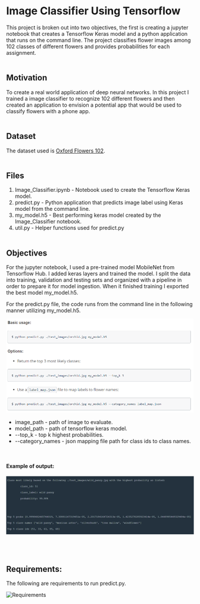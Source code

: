 # Image Classifier Using Tensorflow <br>
This project is broken out into two objectives, the first is creating a jupyter notebook that creates a Tensorflow Keras model and a python application that runs on the command line. The project classifies flower images among 102 classes of different flowers and provides probabilities for each assignment.
 <br> <br>

## Motivation <br>
To create a real world application of deep neural networks. In this project I trained a image classifier to recognize 102 different flowers and then created an application to envision a potential app that would be used to classify flowers with a phone app.
  <br><br>


## Dataset <br>
The dataset used is [Oxford Flowers 102](https://github.com/adam-p/markdown-here/wiki/Markdown-Cheatsheet).
<br><br>


## Files <br>
1. Image_Classifier.ipynb - Notebook used to create the Tensorflow Keras model.
2. predict.py - Python application that predicts image label using Keras model from the command line.
3. my_model.h5 - Best performing keras model created by the Image_Classifier notebook.
4. util.py - Helper functions used for predict.py
<br> <br>


## Objectives <br>
For the jupyter notebook, I used a pre-trained model MobileNet from Tensorflow Hub. I added keras layers and trained
the model. I split the data into training, validation and testing sets and organized with a pipeline in order to prepare it for model ingestion. When it finished training I exported the best model my_model.h5.

For the predict.py file, the code runs from the command line in the following manner utilizing my_model.h5.

![Basic Usage](./readme_images/basic_usage.png)

* image_path - path of image to evaluate.
* model_path - path of tensorflow keras model.
* --top_k - top k highest probabilities.
* --category_names - json mapping file path for class ids to class names.

<br>

#### Example of output:<br>

![Predict.py output](./readme_images/predict_print.png)


<br><br>
## Requirements: <br>
The following are requirements to run predict.py.

 ![Requirements](..\readme_images\requirements_image.png)
